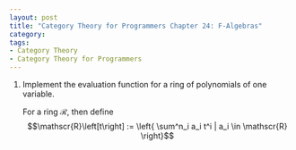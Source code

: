 ```yaml
---
layout: post
title: "Category Theory for Programmers Chapter 24: F-Algebras"
category:
tags:
- Category Theory
- Category Theory for Programmers
---
```


1. Implement the evaluation function for a ring of polynomials of one variable.

   For a ring $\mathscr{R}$, then define
   $$\mathscr{R}\left[t\right] := \left{ \sum^n_i a_i t^i | a_i \in \mathscr{R} \right}$$
   
